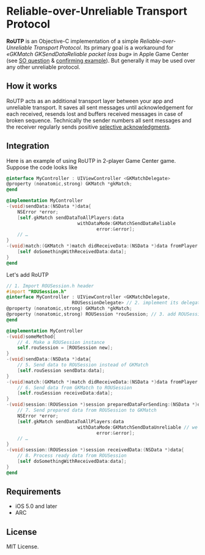 # Reliable-over-Unreliable Transport Protocol

**RoUTP** is an Objective-C implementation of a simple _Reliable-over-Unreliable Transport Protocol_. Its primary goal is a workaround for _«GKMatch GKSendDataReliable packet loss bug»_ in Apple Game Center (see [SO question][SO] & [confirming example][GKMatchPacketLostExample]). But generally it may be used over any other unreliable protocol.

## How it works
RoUTP acts as an additional transport layer between your app and unreliable transport. It saves all sent messages until acknowledgement for each received, resends lost and buffers received messages in case of broken sequence. Technically the sender numbers all sent messages and the receiver regularly sends positive [selective acknowledgments][SACK].

## Integration
Here is an example of using RoUTP in 2-player Game Center game.
Suppose the code looks like

```objective-c
@interface MyController : UIViewController <GKMatchDelegate>
@property (nonatomic,strong) GKMatch *gkMatch;
@end

@implementation MyController
-(void)sendData:(NSData *)data{
    NSError *error;
    [self.gkMatch sendDataToAllPlayers:data
                          withDataMode:GKMatchSendDataReliable
                                 error:&error];
    // …
}
-(void)match:(GKMatch *)match didReceiveData:(NSData *)data fromPlayer:(NSString *)playerID{
    [self doSomethingWithReceivedData:data];
}
@end
```

Let's add RoUTP

```objective-c
// 1. Import ROUSession.h header
#import "ROUSession.h"
@interface MyController : UIViewController <GKMatchDelegate,
					    ROUSessionDelegate> // 2. implement its delegate
@property (nonatomic,strong) GKMatch *gkMatch;
@property (nonatomic,strong) ROUSession *rouSession; // 3. add ROUSession property
@end

@implementation MyController
-(void)someMethod{
    // 4. Make a ROUSession instance
    self.rouSession = [ROUSession new];
}
-(void)sendData:(NSData *)data{
    // 5. Send data to ROUSession instead of GKMatch
    [self.rouSession sendData:data];
}
-(void)match:(GKMatch *)match didReceiveData:(NSData *)data fromPlayer:(NSString *)playerID{
    // 6. Send data from GKMatch to ROUSession
    [self.rouSession receiveData:data];
}
-(void)session:(ROUSession *)session preparedDataForSending:(NSData *)data{
    // 7. Send prepared data from ROUSession to GKMatch
    NSError *error;
    [self.gkMatch sendDataToAllPlayers:data
                          withDataMode:GKMatchSendDataUnreliable // we can use unreliable mode now
                                 error:&error];
    // …    
}
-(void)session:(ROUSession *)session receivedData:(NSData *)data{
    // 8. Process ready data from ROUSession
    [self doSomethingWithReceivedData:data];
}
@end
```

## Requirements
* iOS 5.0 and later
* ARC

## License
MIT License.

[SO]: http://stackoverflow.com/q/16987880/441735
[GKMatchPacketLostExample]: https://github.com/rabovik/GKMatchPacketLostExample
[SACK]: http://en.wikipedia.org/wiki/Retransmission_(data_networks)
